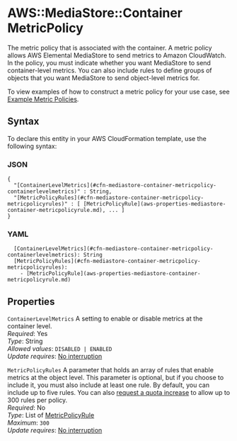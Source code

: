 # AWS::MediaStore::Container MetricPolicy<a name="aws-properties-mediastore-container-metricpolicy"></a>

The metric policy that is associated with the container\. A metric policy allows AWS Elemental MediaStore to send metrics to Amazon CloudWatch\. In the policy, you must indicate whether you want MediaStore to send container\-level metrics\. You can also include rules to define groups of objects that you want MediaStore to send object\-level metrics for\.

To view examples of how to construct a metric policy for your use case, see [Example Metric Policies](https://docs.aws.amazon.com/mediastore/latest/ug/policies-metric-examples.html)\.

## Syntax<a name="aws-properties-mediastore-container-metricpolicy-syntax"></a>

To declare this entity in your AWS CloudFormation template, use the following syntax:

### JSON<a name="aws-properties-mediastore-container-metricpolicy-syntax.json"></a>

```
{
  "[ContainerLevelMetrics](#cfn-mediastore-container-metricpolicy-containerlevelmetrics)" : String,
  "[MetricPolicyRules](#cfn-mediastore-container-metricpolicy-metricpolicyrules)" : [ [MetricPolicyRule](aws-properties-mediastore-container-metricpolicyrule.md), ... ]
}
```

### YAML<a name="aws-properties-mediastore-container-metricpolicy-syntax.yaml"></a>

```
  [ContainerLevelMetrics](#cfn-mediastore-container-metricpolicy-containerlevelmetrics): String
  [MetricPolicyRules](#cfn-mediastore-container-metricpolicy-metricpolicyrules): 
    - [MetricPolicyRule](aws-properties-mediastore-container-metricpolicyrule.md)
```

## Properties<a name="aws-properties-mediastore-container-metricpolicy-properties"></a>

`ContainerLevelMetrics`  <a name="cfn-mediastore-container-metricpolicy-containerlevelmetrics"></a>
A setting to enable or disable metrics at the container level\.  
*Required*: Yes  
*Type*: String  
*Allowed values*: `DISABLED | ENABLED`  
*Update requires*: [No interruption](https://docs.aws.amazon.com/AWSCloudFormation/latest/UserGuide/using-cfn-updating-stacks-update-behaviors.html#update-no-interrupt)

`MetricPolicyRules`  <a name="cfn-mediastore-container-metricpolicy-metricpolicyrules"></a>
A parameter that holds an array of rules that enable metrics at the object level\. This parameter is optional, but if you choose to include it, you must also include at least one rule\. By default, you can include up to five rules\. You can also [request a quota increase](https://console.aws.amazon.com/servicequotas/home?region=us-east-1#!/services/mediastore/quotas) to allow up to 300 rules per policy\.  
*Required*: No  
*Type*: List of [MetricPolicyRule](aws-properties-mediastore-container-metricpolicyrule.md)  
*Maximum*: `300`  
*Update requires*: [No interruption](https://docs.aws.amazon.com/AWSCloudFormation/latest/UserGuide/using-cfn-updating-stacks-update-behaviors.html#update-no-interrupt)